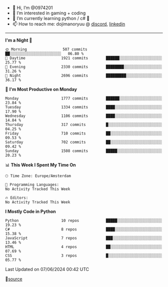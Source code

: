 - 👋 Hi, I’m @0974201
- 👀 I’m interested in gaming + coding
- 🌱 I’m currently learning python / c# 🐍
- 📫 How to reach me: dojimanoryuu @ [discord](https://discord.com "please let me know that you found me on github"), [linkedin](https://www.linkedin.com/in/sonprakiki/)  

<!---
0974201/0974201 is a ✨ special ✨ repository because its `README.md` (this file) appears on your GitHub profile.
You can click the Preview link to take a look at your changes.
--->

----
<!--START_SECTION:waka-->
**I'm a Night 🦉** 

```text
🌞 Morning                507 commits         ██░░░░░░░░░░░░░░░░░░░░░░░   06.80 % 
🌆 Daytime                1921 commits        ██████░░░░░░░░░░░░░░░░░░░   25.77 % 
🌃 Evening                2330 commits        ████████░░░░░░░░░░░░░░░░░   31.26 % 
🌙 Night                  2696 commits        █████████░░░░░░░░░░░░░░░░   36.17 % 
```
📅 **I'm Most Productive on Monday** 

```text
Monday                   1777 commits        ██████░░░░░░░░░░░░░░░░░░░   23.84 % 
Tuesday                  1334 commits        ████░░░░░░░░░░░░░░░░░░░░░   17.90 % 
Wednesday                1106 commits        ████░░░░░░░░░░░░░░░░░░░░░   14.84 % 
Thursday                 317 commits         █░░░░░░░░░░░░░░░░░░░░░░░░   04.25 % 
Friday                   710 commits         ██░░░░░░░░░░░░░░░░░░░░░░░   09.53 % 
Saturday                 702 commits         ██░░░░░░░░░░░░░░░░░░░░░░░   09.42 % 
Sunday                   1508 commits        █████░░░░░░░░░░░░░░░░░░░░   20.23 % 
```


📊 **This Week I Spent My Time On** 

```text
🕑︎ Time Zone: Europe/Amsterdam

💬 Programming Languages: 
No Activity Tracked This Week

🔥 Editors: 
No Activity Tracked This Week
```

**I Mostly Code in Python** 

```text
Python                   10 repos            █████░░░░░░░░░░░░░░░░░░░░   19.23 % 
C#                       8 repos             ████░░░░░░░░░░░░░░░░░░░░░   15.38 % 
JavaScript               7 repos             ███░░░░░░░░░░░░░░░░░░░░░░   13.46 % 
HTML                     4 repos             ██░░░░░░░░░░░░░░░░░░░░░░░   07.69 % 
CSS                      3 repos             █░░░░░░░░░░░░░░░░░░░░░░░░   05.77 % 
```




 Last Updated on 07/06/2024 00:42 UTC
<!--END_SECTION:waka-->
🔗[source](https://github.com/anmol098/waka-readme-stats/)

